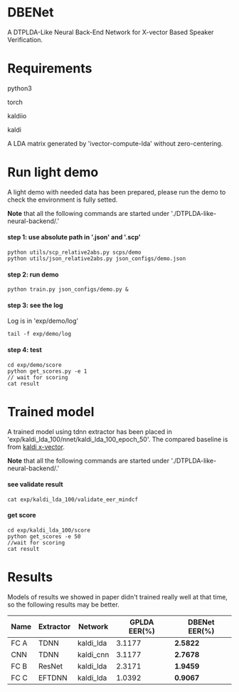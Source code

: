 # DBENet

A DTPLDA-Like Neural Back-End Network for X-vector Based Speaker Verification.

# Requirements

python3

torch

kaldiio

kaldi

A LDA matrix generated by 'ivector-compute-lda' without zero-centering.

# Run light demo

A light demo with needed data has been prepared, please run the demo to check the environment is fully setted.

**Note** that all the following commands are started under './DTPLDA-like-neural-backend/.'

#### step 1: use absolute path in '.json' and '.scp'
```
python utils/scp_relative2abs.py scps/demo
python utils/json_relative2abs.py json_configs/demo.json
```
#### step 2: run demo
```
python train.py json_configs/demo.py &
```
#### step 3: see the log
Log is in 'exp/demo/log'
```
tail -f exp/demo/log
```
#### step 4: test
```
cd exp/demo/score
python get_scores.py -e 1
// wait for scoring
cat result
```

# Trained model
A trained model using tdnn extractor has been placed in 'exp/kaldi_lda_100/nnet/kaldi_lda_100_epoch_50'. The compared baseline is from [kaldi x-vector](http://kaldi-asr.org/models/m7).

**Note** that all the following commands are started under './DTPLDA-like-neural-backend/.'

#### see validate result

```
cat exp/kaldi_lda_100/validate_eer_mindcf
```

#### get score

```
cd exp/kaldi_lda_100/score
python get_scores -e 50
//wait for scoring
cat result
```

# Results

Models of results we showed in paper didn't trained really well at that time, so the following results may be better.

| Name | Extractor | Network | GPLDA EER(\%) | **DBENet** EER(\%)|
| ------ | ------ | ------ | ------ | ------ |
| FC A | TDNN | kaldi_lda | 3.1177 | **2.5822** |
| CNN  | TDNN | kaldi_cnn | 3.1177 | **2.7678** |
| FC B | ResNet | kaldi_lda | 2.3171 | **1.9459** |
| FC C | EFTDNN | kaldi_lda | 1.0392 | **0.9067** |